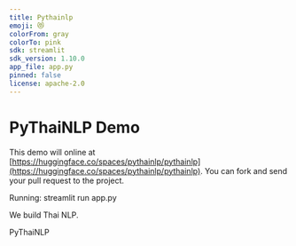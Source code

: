 ```yaml
---
title: Pythainlp
emoji: 😻
colorFrom: gray
colorTo: pink
sdk: streamlit
sdk_version: 1.10.0
app_file: app.py
pinned: false
license: apache-2.0
---
```


# PyThaiNLP Demo

This demo will online at [https://huggingface.co/spaces/pythainlp/pythainlp](https://huggingface.co/spaces/pythainlp/pythainlp). You can fork and send your pull request to the project.

Running: streamlit run app.py



We build Thai NLP.

PyThaiNLP